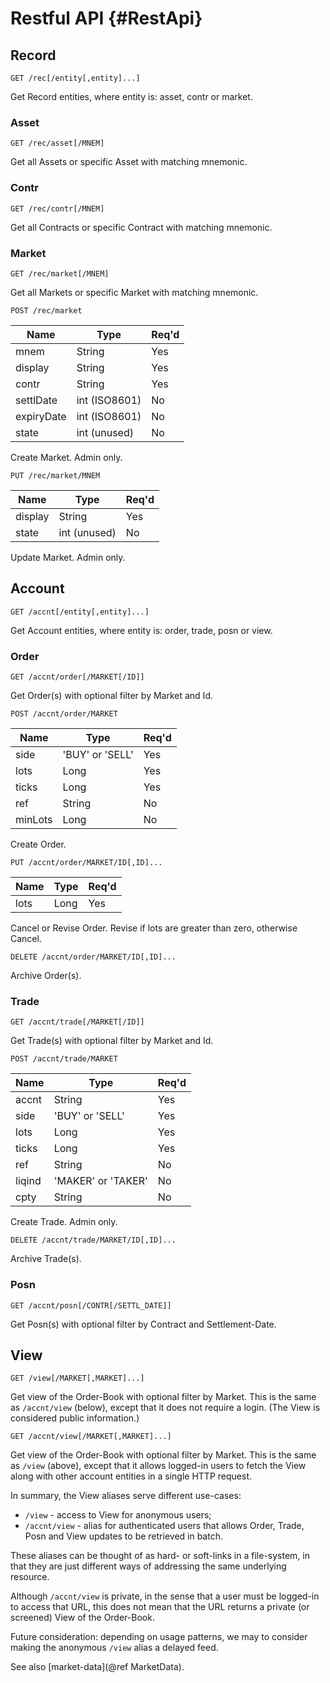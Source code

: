 Restful API {#RestApi}
===========

Record
------

`GET /rec[/entity[,entity]...]`

Get Record entities, where entity is: asset, contr or market.

### Asset ###

`GET /rec/asset[/MNEM]`

Get all Assets or specific Asset with matching mnemonic.

### Contr ###

`GET /rec/contr[/MNEM]`

Get all Contracts or specific Contract with matching mnemonic.

### Market ###

`GET /rec/market[/MNEM]`

Get all Markets or specific Market with matching mnemonic.

`POST /rec/market`

| Name        | Type               | Req'd |
| ----------- | ------------------ | ----- |
| mnem        | String             | Yes   |
| display     | String             | Yes   |
| contr       | String             | Yes   |
| settlDate   | int (ISO8601)      | No    |
| expiryDate  | int (ISO8601)      | No    |
| state       | int (unused)       | No    |

Create Market. Admin only.

`PUT /rec/market/MNEM`

| Name        | Type               | Req'd |
| ----------- | ------------------ | ----- |
| display     | String             | Yes   |
| state       | int (unused)       | No    |

Update Market. Admin only.

Account
-------

`GET /accnt[/entity[,entity]...]`

Get Account entities, where entity is: order, trade, posn or view.

### Order ###

`GET /accnt/order[/MARKET[/ID]]`

Get Order(s) with optional filter by Market and Id.

`POST /accnt/order/MARKET`

| Name        | Type               | Req'd |
| ----------- | ------------------ | ----- |
| side        | 'BUY' or 'SELL'    | Yes   |
| lots        | Long               | Yes   |
| ticks       | Long               | Yes   |
| ref         | String             | No    |
| minLots     | Long               | No    |

Create Order.

`PUT /accnt/order/MARKET/ID[,ID]...`

| Name        | Type               | Req'd |
| ----------- | ------------------ | ----- |
| lots        | Long               | Yes   |

Cancel or Revise Order. Revise if lots are greater than zero, otherwise Cancel.

`DELETE /accnt/order/MARKET/ID[,ID]...`

Archive Order(s).

### Trade ###

`GET /accnt/trade[/MARKET[/ID]]`

Get Trade(s) with optional filter by Market and Id.

`POST /accnt/trade/MARKET`

| Name        | Type               | Req'd |
| ----------- | ------------------ | ----- |
| accnt       | String             | Yes   |
| side        | 'BUY' or 'SELL'    | Yes   |
| lots        | Long               | Yes   |
| ticks       | Long               | Yes   |
| ref         | String             | No    |
| liqind      | 'MAKER' or 'TAKER' | No    |
| cpty        | String             | No    |

Create Trade. Admin only.

`DELETE /accnt/trade/MARKET/ID[,ID]...`

Archive Trade(s).

### Posn ###

`GET /accnt/posn[/CONTR[/SETTL_DATE]]`

Get Posn(s) with optional filter by Contract and Settlement-Date.

View
----

`GET /view[/MARKET[,MARKET]...]`

Get view of the Order-Book with optional filter by Market. This is the same as `/accnt/view`
(below), except that it does not require a login. (The View is considered public information.)

`GET /accnt/view[/MARKET[,MARKET]...]`

Get view of the Order-Book with optional filter by Market. This is the same as `/view` (above),
except that it allows logged-in users to fetch the View along with other account entities in a
single HTTP request.

In summary, the View aliases serve different use-cases:

- `/view` - access to View for anonymous users;
- `/accnt/view` - alias for authenticated users that allows Order, Trade, Posn and View updates
  to be retrieved in batch.

These aliases can be thought of as hard- or soft-links in a file-system, in that they are just
different ways of addressing the same underlying resource.

Although `/accnt/view` is private, in the sense that a user must be logged-in to access that URL,
this does not mean that the URL returns a private (or screened) View of the Order-Book.

Future consideration: depending on usage patterns, we may to consider making the anonymous
`/view` alias a delayed feed.

See also [market-data](@ref MarketData).
